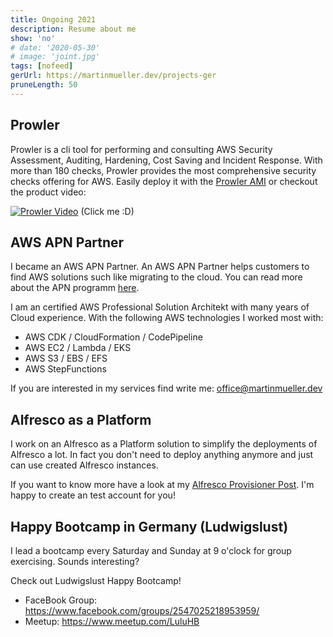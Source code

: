 ```yaml
---
title: Ongoing 2021
description: Resume about me
show: 'no'
# date: '2020-05-30'
# image: 'joint.jpg'
tags: [nofeed]
gerUrl: https://martinmueller.dev/projects-ger
pruneLength: 50
---
```


## Prowler
Prowler is a cli tool for performing and consulting AWS Security Assessment, Auditing, Hardening, Cost Saving and Incident Response. With more than 180 checks, Prowler provides the most comprehensive security checks offering for AWS. Easily deploy it with the [Prowler AMI](https://aws.amazon.com/marketplace/pp/prodview-jlwcdlc3weta6) or checkout the product video:

[![Prowler Video](https://img.youtube.com/vi/4JYaGylXEMc/0.jpg)](https://www.youtube.com/watch?v=4JYaGylXEMc)
(Click me :D)

## AWS APN Partner
I became an AWS APN Partner. An AWS APN Partner helps customers to find AWS solutions such like migrating to the cloud. You can read more about the APN programm [here](https://aws.amazon.com/partners/).

I am an certified AWS Professional Solution Architekt with many years of Cloud experience. With the following AWS technologies I worked most with:

* AWS CDK / CloudFormation / CodePipeline
* AWS EC2 / Lambda / EKS
* AWS S3 / EBS / EFS
* AWS StepFunctions

If you are interested in my services find write me: office@martinmueller.dev

## Alfresco as a Platform
I work on an Alfresco as a Platform solution to simplify the deployments of Alfresco a lot. In fact you don't need to deploy anything anymore and just can use created Alfresco instances.

If you want to know more have a look at my [Alfresco Provisioner Post](https://martinmueller.dev/alf-provisioner-eng). I'm happy to create an test account for you!

## Happy Bootcamp in Germany (Ludwigslust)
I lead a bootcamp every Saturday and Sunday at 9 o'clock for group exercising. Sounds interesting?

Check out Ludwigslust Happy Bootcamp!
* FaceBook Group: https://www.facebook.com/groups/2547025218953959/
* Meetup: https://www.meetup.com/LuluHB
<!-- ![joint](joint.jpg) -->